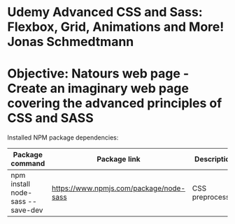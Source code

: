 # Udemy Advanced CSS and Sass: Flexbox, Grid, Animations and More! Jonas Schmedtmann

# Objective: Natours web page - Create an imaginary web page covering the advanced principles of CSS and SASS

Installed NPM package dependencies:

| Package command                  | Package link                            | Description      |
| -------------------------------- | --------------------------------------- | ---------------- |
| npm install node-sass --save-dev | https://www.npmjs.com/package/node-sass | CSS preprocessor |

